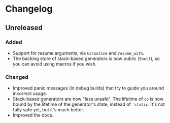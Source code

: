 # Changelog

## Unreleased

### Added

- Support for resume arguments, via `Coroutine` and `resume_with`.
- The backing store of stack-based generators is now public (`Shelf`), so you can avoid using macros if you wish.

### Changed

- Improved panic messages (in debug builds) that try to guide you around incorrect usage.
- Stack-based generators are now "less unsafe". The lifetime of `co` is now bound by the lifetime of the generator's state, instead of `'static`. It's not fully safe yet, but it's much better.
- Improved the docs.
